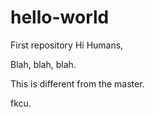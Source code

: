 # hello-world
First repository
Hi Humans,

Blah, blah, blah.

This is different from the master.

fkcu.
